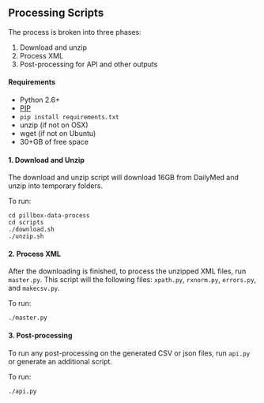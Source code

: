 ## Processing Scripts

The process is broken into three phases: 

1. Download and unzip
2. Process XML
3. Post-processing for API and other outputs 

#### Requirements

- Python 2.6+ 
- [PIP](http://www.pip-installer.org/en/latest/installing.html#install-or-upgrade-pip)
- `pip install requirements.txt` 
- unzip (if not on OSX)
- wget (if not on Ubuntu)
- 30+GB of free space 

#### 1. Download and Unzip 
The download and unzip script will download 16GB from DailyMed and unzip into temporary folders. 

To run: 

```
cd pillbox-data-process
cd scripts
./download.sh
./unzip.sh
```

#### 2. Process XML

After the downloading is finished, to process the unzipped XML files, run `master.py`. This script will the following files: `xpath.py`, `rxnorm.py`, `errors.py`, and `makecsv.py`. 

To run: 

```
./master.py 
```

#### 3. Post-processing

To run any post-processing on the generated CSV or json files, run `api.py` or generate an additional script. 

To run: 

```
./api.py
```